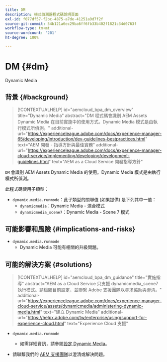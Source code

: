 ```yaml
---
title: DM
description: 模式偵測器程式碼說明頁面
exl-id: f077df57-f2bc-4875-a7de-41251a9d7f2f
source-git-commit: 54b121a6ec29ba6ff6fb33b402f1821c34d0763f
workflow-type: tm+mt
source-wordcount: '201'
ht-degree: 100%

---
```


# DM {#dm}

Dynamic Media

## 背景 {#background}

>[!CONTEXTUALHELP]
>id="aemcloud_bpa_dm_overview"
>title="Dynamic Media"
>abstract="DM 程式碼會識別 AEM Assets Dynamic Media 在目前實施中的使用方式。Dynamic Media 模式是由執行模式所偵測。"
>additional-url="https://experienceleague.adobe.com/docs/experience-manager-65/developing/introduction/dev-guidelines-bestpractices.html" text="AEM 開發 - 指導方針與最佳實務"
>additional-url="https://experienceleague.adobe.com/docs/experience-manager-cloud-service/implementing/developing/development-guidelines.html" text="AEM as a Cloud Service 開發指導方針"

`DM` 會識別 AEM Assets Dynamic Media 的使用。Dynamic Media 模式是由執行模式所偵測。

此程式碼使用子類型：

* `dynamic.media.runmode`：此子類型的關聯值 (如果提供) 是下列其中一值：
   * `dynamicmedia`：Dynamic Media - 混合模式
   * `dynamicmedia_scene7`：Dynamic Media - Scene 7 模式

## 可能影響和風險 {#implications-and-risks}

* `dynamic.media.runmode`
   * Dynamic Media 可能有相關的升級問題。

## 可能的解決方案 {#solutions}

>[!CONTEXTUALHELP]
>id="aemcloud_bpa_dm_guidance"
>title="實施指導"
>abstract="AEM as a Cloud Service 只支援 dynamicmedia_scene7 執行模式。請檢閱目前設定，並聯繫 Adobe 支援團隊以尋求協助與澄清。"
>additional-url="https://experienceleague.adobe.com/docs/experience-manager-cloud-service/assets/dynamicmedia/administering-dynamic-media.html" text="建立 Dynamic Media"
>additional-url="https://helpx.adobe.com/tw/enterprise/using/support-for-experience-cloud.html" text="Experience Cloud 支援"


* `dynamic.media.runmode`
   * 如需詳細資訊，請參閱[設定 Dynamic Media](https://experienceleague.adobe.com/docs/experience-manager-cloud-service/assets/dynamicmedia/administering-dynamic-media.html)。

* 請聯繫我們的 [AEM 支援團隊](https://helpx.adobe.com/tw/enterprise/using/support-for-experience-cloud.html)以澄清或解決問題。
